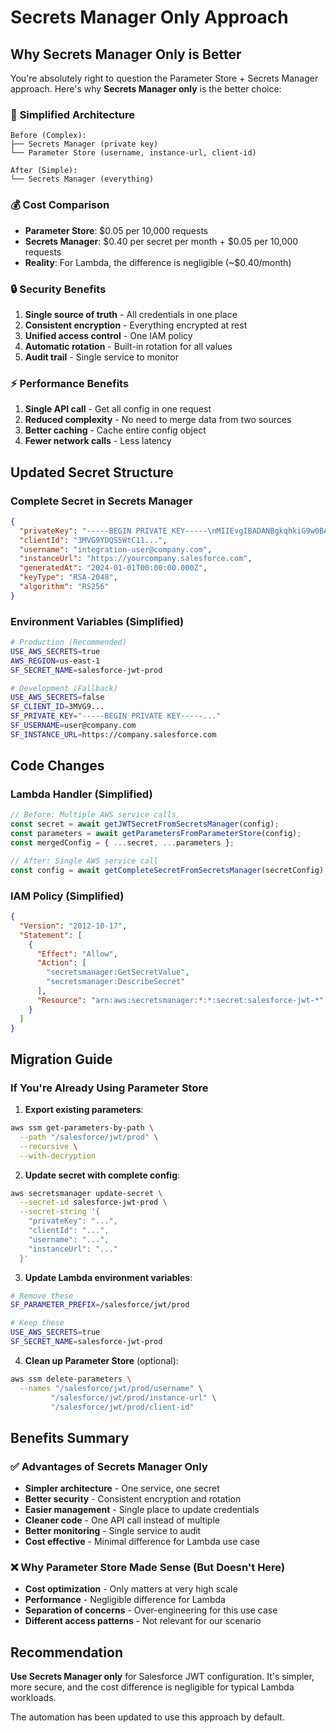 # Secrets Manager Only Approach

## Why Secrets Manager Only is Better

You're absolutely right to question the Parameter Store + Secrets Manager approach. Here's why **Secrets Manager only** is the better choice:

### 🎯 **Simplified Architecture**
```
Before (Complex):
├── Secrets Manager (private key)
└── Parameter Store (username, instance-url, client-id)

After (Simple):
└── Secrets Manager (everything)
```

### 💰 **Cost Comparison**
- **Parameter Store**: $0.05 per 10,000 requests
- **Secrets Manager**: $0.40 per secret per month + $0.05 per 10,000 requests
- **Reality**: For Lambda, the difference is negligible (~$0.40/month)

### 🔒 **Security Benefits**
1. **Single source of truth** - All credentials in one place
2. **Consistent encryption** - Everything encrypted at rest
3. **Unified access control** - One IAM policy
4. **Automatic rotation** - Built-in rotation for all values
5. **Audit trail** - Single service to monitor

### ⚡ **Performance Benefits**
1. **Single API call** - Get all config in one request
2. **Reduced complexity** - No need to merge data from two sources
3. **Better caching** - Cache entire config object
4. **Fewer network calls** - Less latency

## Updated Secret Structure

### Complete Secret in Secrets Manager
```json
{
  "privateKey": "-----BEGIN PRIVATE KEY-----\nMIIEvgIBADANBgkqhkiG9w0BAQEFAASCBKgwggSkAgEAAoIBAQC...\n-----END PRIVATE KEY-----",
  "clientId": "3MVG9YDQS5WtC11...",
  "username": "integration-user@company.com",
  "instanceUrl": "https://yourcompany.salesforce.com",
  "generatedAt": "2024-01-01T00:00:00.000Z",
  "keyType": "RSA-2048",
  "algorithm": "RS256"
}
```

### Environment Variables (Simplified)
```bash
# Production (Recommended)
USE_AWS_SECRETS=true
AWS_REGION=us-east-1
SF_SECRET_NAME=salesforce-jwt-prod

# Development (Fallback)
USE_AWS_SECRETS=false
SF_CLIENT_ID=3MVG9...
SF_PRIVATE_KEY="-----BEGIN PRIVATE KEY-----..."
SF_USERNAME=user@company.com
SF_INSTANCE_URL=https://company.salesforce.com
```

## Code Changes

### Lambda Handler (Simplified)
```typescript
// Before: Multiple AWS service calls
const secret = await getJWTSecretFromSecretsManager(config);
const parameters = await getParametersFromParameterStore(config);
const mergedConfig = { ...secret, ...parameters };

// After: Single AWS service call
const config = await getCompleteSecretFromSecretsManager(secretConfig);
```

### IAM Policy (Simplified)
```json
{
  "Version": "2012-10-17",
  "Statement": [
    {
      "Effect": "Allow",
      "Action": [
        "secretsmanager:GetSecretValue",
        "secretsmanager:DescribeSecret"
      ],
      "Resource": "arn:aws:secretsmanager:*:*:secret:salesforce-jwt-*"
    }
  ]
}
```

## Migration Guide

### If You're Already Using Parameter Store

1. **Export existing parameters**:
```bash
aws ssm get-parameters-by-path \
  --path "/salesforce/jwt/prod" \
  --recursive \
  --with-decryption
```

2. **Update secret with complete config**:
```bash
aws secretsmanager update-secret \
  --secret-id salesforce-jwt-prod \
  --secret-string '{
    "privateKey": "...",
    "clientId": "...",
    "username": "...",
    "instanceUrl": "..."
  }'
```

3. **Update Lambda environment variables**:
```bash
# Remove these
SF_PARAMETER_PREFIX=/salesforce/jwt/prod

# Keep these
USE_AWS_SECRETS=true
SF_SECRET_NAME=salesforce-jwt-prod
```

4. **Clean up Parameter Store** (optional):
```bash
aws ssm delete-parameters \
  --names "/salesforce/jwt/prod/username" \
         "/salesforce/jwt/prod/instance-url" \
         "/salesforce/jwt/prod/client-id"
```

## Benefits Summary

### ✅ **Advantages of Secrets Manager Only**
- **Simpler architecture** - One service, one secret
- **Better security** - Consistent encryption and rotation
- **Easier management** - Single place to update credentials
- **Cleaner code** - One API call instead of multiple
- **Better monitoring** - Single service to audit
- **Cost effective** - Minimal difference for Lambda use case

### ❌ **Why Parameter Store Made Sense (But Doesn't Here)**
- **Cost optimization** - Only matters at very high scale
- **Performance** - Negligible difference for Lambda
- **Separation of concerns** - Over-engineering for this use case
- **Different access patterns** - Not relevant for our scenario

## Recommendation

**Use Secrets Manager only** for Salesforce JWT configuration. It's simpler, more secure, and the cost difference is negligible for typical Lambda workloads.

The automation has been updated to use this approach by default.